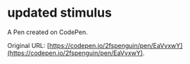 # updated stimulus

A Pen created on CodePen.

Original URL: [https://codepen.io/2fspenguin/pen/EaVvxwY](https://codepen.io/2fspenguin/pen/EaVvxwY).

